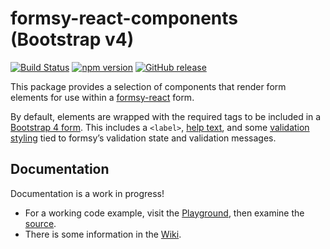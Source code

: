 # formsy-react-components (Bootstrap v4)

[![Build Status](https://travis-ci.org/twisty/formsy-react-components.svg?branch=bootstrap-4-dev)](https://travis-ci.org/twisty/formsy-react-components)
[![npm version](https://badge.fury.io/js/formsy-react-components.svg)](https://badge.fury.io/js/formsy-react-components)
[![GitHub release](https://img.shields.io/github/release/twisty/formsy-react-components.svg)](https://github.com/twisty/formsy-react-components/releases)

This package provides a selection of components that render form elements for use within a [formsy-react](https://github.com/christianalfoni/formsy-react) form.

By default, elements are wrapped with the required tags to be included in a [Bootstrap 4 form](http://v4-alpha.getbootstrap.com/components/forms/). This includes a `<label>`, [help text](http://v4-alpha.getbootstrap.com/components/forms/#help-text), and some [validation styling](http://v4-alpha.getbootstrap.com/components/forms/#validation) tied to formsy’s validation state and validation messages.

## Documentation

Documentation is a work in progress!

* For a working code example, visit the [Playground](http://twisty.github.io/formsy-react-components/playground/), then examine the [source](https://github.com/twisty/formsy-react-components/tree/19c0577ecda7e6b3452c85aa31a7170b34b87709/playground).
* There is some information in the [Wiki](https://github.com/twisty/formsy-react-components/wiki).
